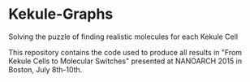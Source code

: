 # Kekule-Graphs
Solving the puzzle of finding realistic molecules for each Kekule Cell

This repository contains the code used to produce all results in "From Kekule Cells to Molecular Switches" presented at NANOARCH 2015 in Boston, July 8th-10th. 
